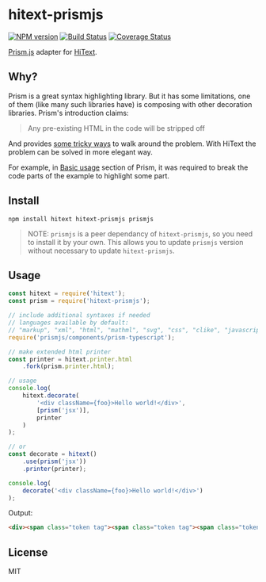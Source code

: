 # hitext-prismjs

[![NPM version](https://img.shields.io/npm/v/hitext-prism.svg)](https://www.npmjs.com/package/hitext-prism)
[![Build Status](https://travis-ci.org/hitext/prismjs.svg?branch=master)](https://travis-ci.org/hitext/prismjs)
[![Coverage Status](https://coveralls.io/repos/github/hitext/prismjs/badge.svg?branch=master)](https://coveralls.io/github/hitext/prismjs?branch=master)

[Prism.js](https://github.com/PrismJS/prism) adapter for [HiText](https://github.com/hitext/hitext).

## Why?

Prism is a great syntax highlighting library. But it has some limitations, one of them (like many such libraries have) is composing with other decoration libraries. Prism's introduction claims:

> Any pre-existing HTML in the code will be stripped off

And provides [some tricky ways](https://prismjs.com/faq.html#if-pre-existing-html-is-stripped-off-how-can-i-highlight) to walk around the problem. With HiText the problem can be solved in more elegant way.

For example, in [Basic usage](https://prismjs.com/index.html#basic-usage) section of Prism, it was required to break the code parts of the example to highlight some part.

## Install

```
npm install hitext hitext-prismjs prismjs
```

> NOTE: `prismjs` is a peer dependancy of `hitext-prismjs`, so you need to install it by your own. This allows you to update `prismjs` version without necessary to update `hitext-prismjs`.

## Usage

```js
const hitext = require('hitext');
const prism = require('hitext-prismjs');

// include additional syntaxes if needed
// languages available by default:
// "markup", "xml", "html", "mathml", "svg", "css", "clike", "javascript", "js"
require('prismjs/components/prism-typescript');

// make extended html printer
const printer = hitext.printer.html
    .fork(prism.printer.html);

// usage
console.log(
    hitext.decorate(
        '<div className={foo}>Hello world!</div>',
        [prism('jsx')],
        printer
    )
);

// or
const decorate = hitext()
    .use(prism('jsx'))
    .printer(printer);

console.log(
    decorate('<div className={foo}>Hello world!</div>')
);
```

Output:

```html
<div><span class="token tag"><span class="token tag"><span class="token punctuation">&lt;</span>div</span> <span class="token attr-name">className</span><span class="token script"><span class="token script-punctuation">=</span><span class="token punctuation">{</span>foo<span class="token punctuation">}</span></span><span class="token punctuation">&gt;</span></span>Hello world<span class="token operator">!</span><span class="token tag"><span class="token tag"><span class="token punctuation">&lt;/</span>div</span><span class="token punctuation">&gt;</span></span></div>
```

## License

MIT
